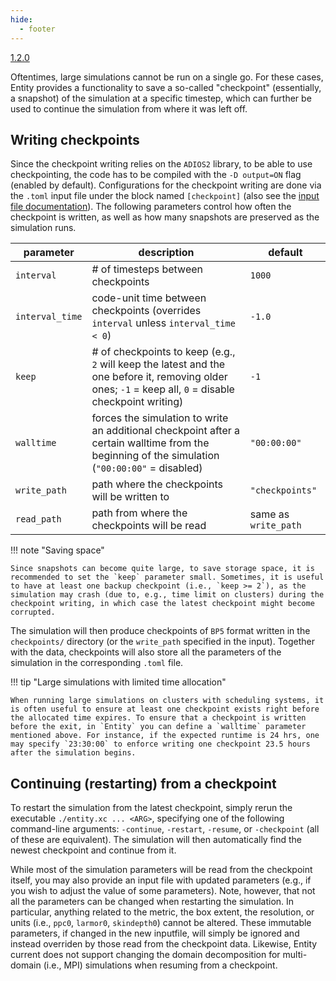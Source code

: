 ```yaml
---
hide:
  - footer
---
```


<a href="https://github.com/entity-toolkit/entity/pull/67">
  <span class="since-version">1.2.0</span>
</a>

Oftentimes, large simulations cannot be run on a single go. For these cases, Entity provides a functionality to save a so-called "checkpoint" (essentially, a snapshot) of the simulation at a specific timestep, which can further be used to continue the simulation from where it was left off. 

## Writing checkpoints

Since the checkpoint writing relies on the `ADIOS2` library, to be able to use checkpointing, the code has to be compiled with the `-D output=ON` flag (enabled by default). Configurations for the checkpoint writing are done via the `.toml` input file under the block named `[checkpoint]` (also see the [input file documentation](3-inputfile.md)). The following parameters control how often the checkpoint is written, as well as how many snapshots are preserved as the simulation runs.

| parameter | description | default |
| ---- | ---- | ---- |
| `interval` | # of timesteps between checkpoints | `1000` |
| `interval_time` | code-unit time between checkpoints (overrides `interval` unless `interval_time < 0`) | `-1.0` |
| `keep` | # of checkpoints to keep (e.g., `2` will keep the latest and the one before it, removing older ones; `-1` = keep all, `0` = disable checkpoint writing) | `-1` |
| `walltime` | forces the simulation to write an additional checkpoint after a certain walltime from the beginning of the simulation (`"00:00:00"` = disabled) | `"00:00:00"` |
| `write_path` | path where the checkpoints will be written to | `"checkpoints"` |
| `read_path` | path from where the checkpoints will be read | same as `write_path` |

!!! note "Saving space"

    Since snapshots can become quite large, to save storage space, it is recommended to set the `keep` parameter small. Sometimes, it is useful to have at least one backup checkpoint (i.e., `keep >= 2`), as the simulation may crash (due to, e.g., time limit on clusters) during the checkpoint writing, in which case the latest checkpoint might become corrupted. 

The simulation will then produce checkpoints of `BP5` format written in the `checkpoints/` directory (or the `write_path` specified in the input). Together with the data, checkpoints will also store all the parameters of the simulation in the corresponding `.toml` file.

!!! tip "Large simulations with limited time allocation"

    When running large simulations on clusters with scheduling systems, it is often useful to ensure at least one checkpoint exists right before the allocated time expires. To ensure that a checkpoint is written before the exit, in `Entity` you can define a `walltime` parameter mentioned above. For instance, if the expected runtime is 24 hrs, one may specify `23:30:00` to enforce writing one checkpoint 23.5 hours after the simulation begins.

## Continuing (restarting) from a checkpoint

To restart the simulation from the latest checkpoint, simply rerun the executable `./entity.xc ... <ARG>`, specifying one of the following command-line arguments: `-continue`, `-restart`, `-resume`, or `-checkpoint` (all of these are equivalent). The simulation will then automatically find the newest checkpoint and continue from it. 

While most of the simulation parameters will be read from the checkpoint itself, you may also provide an input file with updated parameters (e.g., if you wish to adjust the value of some parameters). Note, however, that not all the parameters can be changed when restarting the simulation. In particular, anything related to the metric, the box extent, the resolution, or units (i.e., `ppc0`, `larmor0`, `skindepth0`) cannot be altered. These immutable parameters, if changed in the new inputfile, will simply be ignored and instead overriden by those read from the checkpoint data. Likewise, Entity current does not support changing the domain decomposition for multi-domain (i.e., MPI) simulations when resuming from a checkpoint.

